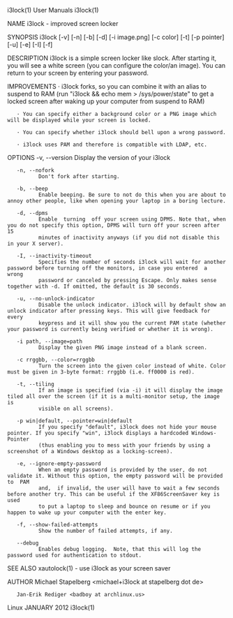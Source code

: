 
i3lock(1)                                                          User Manuals                                                          i3lock(1)

NAME
       i3lock - improved screen locker

SYNOPSIS
       i3lock [-v] [-n] [-b] [-d] [-i image.png] [-c color] [-t] [-p pointer] [-u] [-e] [-I] [-f]

DESCRIPTION
       i3lock is a simple screen locker like slock. After starting it, you will see a white screen (you can configure the color/an image). You can
       return to your screen by entering your password.

IMPROVEMENTS
       · i3lock forks, so you can combine it with an alias to suspend to RAM (run "i3lock && echo mem > /sys/power/state" to get a  locked  screen
         after waking up your computer from suspend to RAM)

       · You can specify either a background color or a PNG image which will be displayed while your screen is locked.

       · You can specify whether i3lock should bell upon a wrong password.

       · i3lock uses PAM and therefore is compatible with LDAP, etc.

OPTIONS
       -v, --version
              Display the version of your i3lock

       -n, --nofork
              Don't fork after starting.

       -b, --beep
              Enable beeping. Be sure to not do this when you are about to annoy other people, like when opening your laptop in a boring lecture.

       -d, --dpms
              Enable  turning  off your screen using DPMS. Note that, when you do not specify this option, DPMS will turn off your screen after 15
              minutes of inactivity anyways (if you did not disable this in your X server).

       -I, --inactivity-timeout
              Specifies the number of seconds i3lock will wait for another password before turning off the monitors, in case you entered  a  wrong
              password or canceled by pressing Escape. Only makes sense together with -d. If omitted, the default is 30 seconds.

       -u, --no-unlock-indicator
              Disable the unlock indicator. i3lock will by default show an unlock indicator after pressing keys. This will give feedback for every
              keypress and it will show you the current PAM state (whether your password is currently being verified or whether it is wrong).

       -i path, --image=path
              Display the given PNG image instead of a blank screen.

       -c rrggbb, --color=rrggbb
              Turn the screen into the given color instead of white. Color must be given in 3-byte format: rrggbb (i.e. ff0000 is red).

       -t, --tiling
              If an image is specified (via -i) it will display the image tiled all over the screen (if it is a multi-monitor setup, the image  is
              visible on all screens).

       -p win|default, --pointer=win|default
              If you specify "default", i3lock does not hide your mouse pointer. If you specify "win", i3lock displays a hardcoded Windows-Pointer
              (thus enabling you to mess with your friends by using a screenshot of a Windows desktop as a locking-screen).

       -e, --ignore-empty-password
              When an empty password is provided by the user, do not validate it. Without this option, the empty password will be provided to  PAM
              and,  if invalid, the user will have to wait a few seconds before another try. This can be useful if the XF86ScreenSaver key is used
              to put a laptop to sleep and bounce on resume or if you happen to wake up your computer with the enter key.

       -f, --show-failed-attempts
              Show the number of failed attempts, if any.

       --debug
              Enables debug logging.  Note, that this will log the password used for authentication to stdout.

SEE ALSO
       xautolock(1) - use i3lock as your screen saver

AUTHOR
       Michael Stapelberg <michael+i3lock at stapelberg dot de>

       Jan-Erik Rediger <badboy at archlinux.us>

Linux                                                              JANUARY 2012                                                          i3lock(1)
